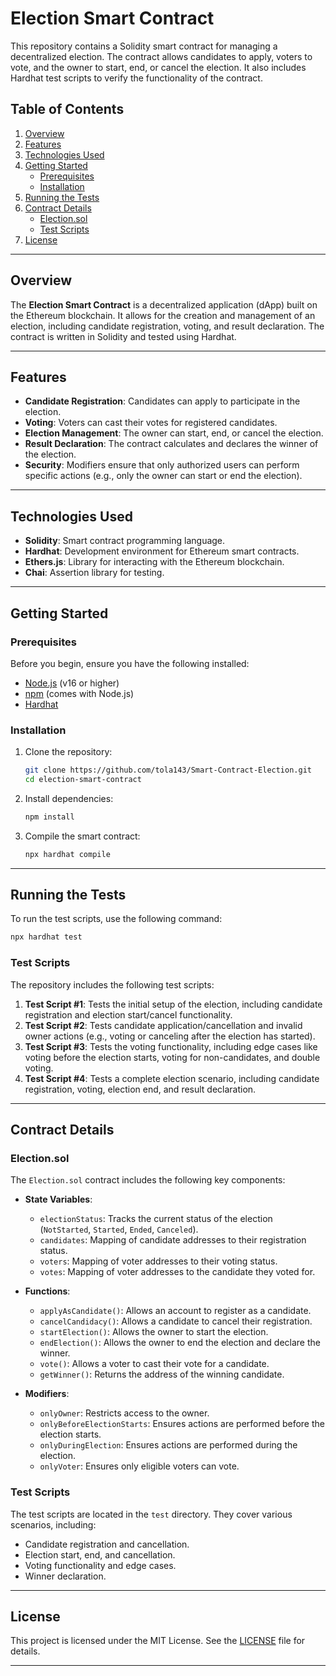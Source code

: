 # Election Smart Contract

This repository contains a Solidity smart contract for managing a decentralized election. The contract allows candidates to apply, voters to vote, and the owner to start, end, or cancel the election. It also includes Hardhat test scripts to verify the functionality of the contract.

## Table of Contents

1. [Overview](#overview)
2. [Features](#features)
3. [Technologies Used](#technologies-used)
4. [Getting Started](#getting-started)
   - [Prerequisites](#prerequisites)
   - [Installation](#installation)
5. [Running the Tests](#running-the-tests)
6. [Contract Details](#contract-details)
   - [Election.sol](#electionsol)
   - [Test Scripts](#test-scripts)
7. [License](#license)

---

## Overview

The **Election Smart Contract** is a decentralized application (dApp) built on the Ethereum blockchain. It allows for the creation and management of an election, including candidate registration, voting, and result declaration. The contract is written in Solidity and tested using Hardhat.

---

## Features

- **Candidate Registration**: Candidates can apply to participate in the election.
- **Voting**: Voters can cast their votes for registered candidates.
- **Election Management**: The owner can start, end, or cancel the election.
- **Result Declaration**: The contract calculates and declares the winner of the election.
- **Security**: Modifiers ensure that only authorized users can perform specific actions (e.g., only the owner can start or end the election).

---

## Technologies Used

- **Solidity**: Smart contract programming language.
- **Hardhat**: Development environment for Ethereum smart contracts.
- **Ethers.js**: Library for interacting with the Ethereum blockchain.
- **Chai**: Assertion library for testing.

---

## Getting Started

### Prerequisites

Before you begin, ensure you have the following installed:

- [Node.js](https://nodejs.org/) (v16 or higher)
- [npm](https://www.npmjs.com/) (comes with Node.js)
- [Hardhat](https://hardhat.org/)

### Installation

1. Clone the repository:
   ```bash
   git clone https://github.com/tola143/Smart-Contract-Election.git
   cd election-smart-contract
   ```

2. Install dependencies:
   ```bash
   npm install
   ```

3. Compile the smart contract:
   ```bash
   npx hardhat compile
   ```

---

## Running the Tests

To run the test scripts, use the following command:

```bash
npx hardhat test
```

### Test Scripts

The repository includes the following test scripts:

1. **Test Script #1**: Tests the initial setup of the election, including candidate registration and election start/cancel functionality.
2. **Test Script #2**: Tests candidate application/cancellation and invalid owner actions (e.g., voting or canceling after the election has started).
3. **Test Script #3**: Tests the voting functionality, including edge cases like voting before the election starts, voting for non-candidates, and double voting.
4. **Test Script #4**: Tests a complete election scenario, including candidate registration, voting, election end, and result declaration.

---

## Contract Details

### Election.sol

The `Election.sol` contract includes the following key components:

- **State Variables**:
  - `electionStatus`: Tracks the current status of the election (`NotStarted`, `Started`, `Ended`, `Canceled`).
  - `candidates`: Mapping of candidate addresses to their registration status.
  - `voters`: Mapping of voter addresses to their voting status.
  - `votes`: Mapping of voter addresses to the candidate they voted for.

- **Functions**:
  - `applyAsCandidate()`: Allows an account to register as a candidate.
  - `cancelCandidacy()`: Allows a candidate to cancel their registration.
  - `startElection()`: Allows the owner to start the election.
  - `endElection()`: Allows the owner to end the election and declare the winner.
  - `vote()`: Allows a voter to cast their vote for a candidate.
  - `getWinner()`: Returns the address of the winning candidate.

- **Modifiers**:
  - `onlyOwner`: Restricts access to the owner.
  - `onlyBeforeElectionStarts`: Ensures actions are performed before the election starts.
  - `onlyDuringElection`: Ensures actions are performed during the election.
  - `onlyVoter`: Ensures only eligible voters can vote.

### Test Scripts

The test scripts are located in the `test` directory. They cover various scenarios, including:

- Candidate registration and cancellation.
- Election start, end, and cancellation.
- Voting functionality and edge cases.
- Winner declaration.

---

## License

This project is licensed under the MIT License. See the [LICENSE](LICENSE) file for details.

---
